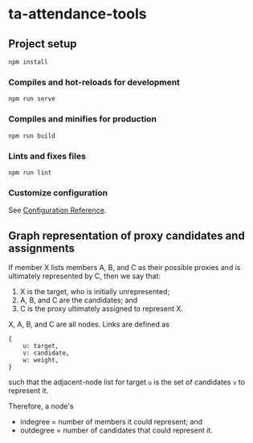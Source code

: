 # ta-attendance-tools

## Project setup
```
npm install
```

### Compiles and hot-reloads for development
```
npm run serve
```

### Compiles and minifies for production
```
npm run build
```

### Lints and fixes files
```
npm run lint
```

### Customize configuration
See [Configuration Reference](https://cli.vuejs.org/config/).

## Graph representation of proxy candidates and assignments

If member X lists members A, B, and C as their possible proxies and is ultimately represented by C, then we say that:

1. X is the target, who is initially unrepresented;
2. A, B, and C are the candidates; and
3. C is the proxy ultimately assigned to represent X.

X, A, B, and C are all nodes.  Links are defined as

    {
        u: target,
        v: candidate,
        w: weight,
    }

such that the adjacent-node list for target `u` is the set of candidates `v` to represent it.

Therefore, a node's

* indegree = number of members it could represent; and
* outdegree = number of candidates that could represent it.